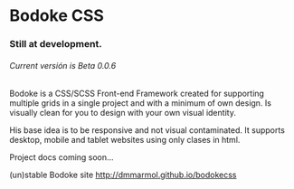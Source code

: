 Bodoke CSS
==========

### Still at development.
###### Current versión is Beta 0.0.6


Bodoke is a CSS/SCSS Front-end Framework created for supporting multiple grids in a single project and with a minimum of own design. Is visually clean for you to design with your own visual identity.

His base idea is to be responsive and not visual contaminated. 
It supports desktop, mobile and tablet websites using only clases in html.

Project docs coming soon...

(un)stable Bodoke site
http://dmmarmol.github.io/bodokecss
